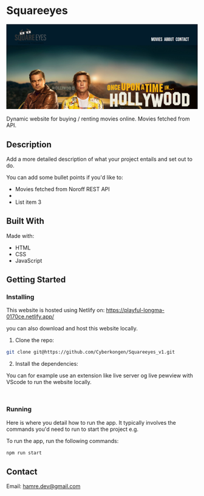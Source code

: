 # Squareeyes

![image](https://github.com/Cyberkongen/Squareeyes_v1/blob/main/assets/Squareeyeslanding.png?raw=true)

Dynamic website for buying / renting movies online. Movies fetched from API. 

## Description

Add a more detailed description of what your project entails and set out to do.

You can add some bullet points if you'd like to:

- Movies fetched from Noroff REST API
- 
- List item 3

## Built With

Made with:

- HTML
- CSS
- JavaScript

## Getting Started

### Installing

This website is hosted using Netlify on: https://playful-longma-0170ce.netlify.app/

you can also download and host this website locally. 

1. Clone the repo:

```bash
git clone git@https://github.com/Cyberkongen/Squareeyes_v1.git
```

2. Install the dependencies:

You can for example use an extension like live server og live pewview with VScode to run the website locally. 

```
 
```

### Running

Here is where you detail how to run the app. It typically involves the commands you'd need to run to start the project e.g.

To run the app, run the following commands:

```bash
npm run start
```

## Contact

Email: hamre.dev@gmail.com

